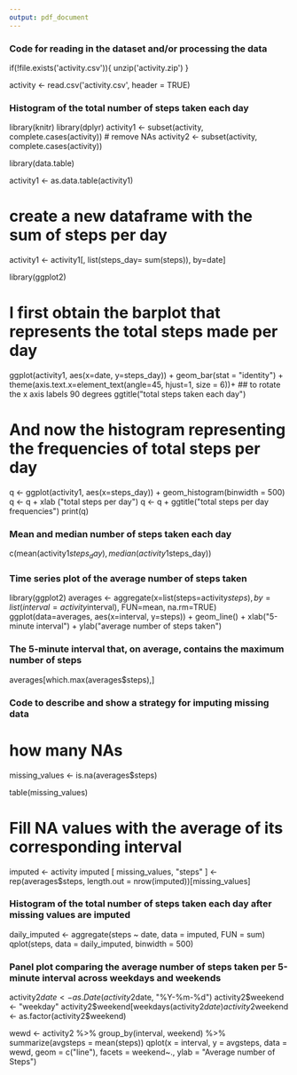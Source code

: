 ```yaml
---
output: pdf_document
---
```


### Code for reading in the dataset and/or processing the data

if(!file.exists('activity.csv')){
  unzip('activity.zip')
}

activity <- read.csv('activity.csv', header = TRUE)

### Histogram of the total number of steps taken each day
library(knitr)
library(dplyr)
activity1 <- subset(activity, complete.cases(activity)) # remove NAs
activity2 <- subset(activity, complete.cases(activity))

library(data.table)

activity1 <- as.data.table(activity1)

# create a new dataframe with the sum of steps per day
activity1 <- activity1[, list(steps_day= sum(steps)), by=date] 


library(ggplot2)

# I first obtain the barplot that represents the total steps made per day
ggplot(activity1, aes(x=date, y=steps_day)) + geom_bar(stat = "identity") +
  theme(axis.text.x=element_text(angle=45, hjust=1, size = 6))+ ## to rotate the x axis labels 90 degrees
  ggtitle("total steps taken each day")


# And now the histogram representing the frequencies of total steps per day
q <- ggplot(activity1, aes(x=steps_day)) + geom_histogram(binwidth = 500)
  q <- q + xlab ("total steps per day")
    q <- q + ggtitle("total steps per day frequencies")
  print(q)

### Mean and median number of steps taken each day
  c(mean(activity1$steps_day), median(activity1$steps_day))
  
  
### Time series plot of the average number of steps taken

library(ggplot2)
averages <- aggregate(x=list(steps=activity$steps), by=list(interval=activity$interval),
                      FUN=mean, na.rm=TRUE)
ggplot(data=averages, aes(x=interval, y=steps)) +
  geom_line() +
  xlab("5-minute interval") +
  ylab("average number of steps taken")

 


### The 5-minute interval that, on average, contains the maximum number of steps
averages[which.max(averages$steps),]


### Code to describe and show a strategy for imputing missing data
# how many NAs

missing_values <- is.na(averages$steps)

table(missing_values)

# Fill NA values with the average of its corresponding interval
imputed <- activity
imputed [ missing_values, "steps" ] <-rep(averages$steps, length.out = nrow(imputed))[missing_values]

### Histogram of the total number of steps taken each day after missing values are imputed
daily_imputed <- aggregate(steps ~ date, data = imputed, FUN = sum)
qplot(steps, data = daily_imputed, binwidth = 500)




### Panel plot comparing the average number of steps taken per 5-minute interval across weekdays and weekends
activity2$date <- as.Date(activity2$date, "%Y-%m-%d")
activity2$weekend <- "weekday"
activity2$weekend[weekdays(activity2$date) %in% c("Saturday","Sunday")] <- "weekend"
activity2$weekend <- as.factor(activity2$weekend)

wewd <- activity2 %>% 
  group_by(interval, weekend) %>% 
  summarize(avgsteps = mean(steps))
qplot(x = interval, y = avgsteps, data = wewd, geom = c("line"), 
      facets = weekend~., ylab = "Average number of Steps")


